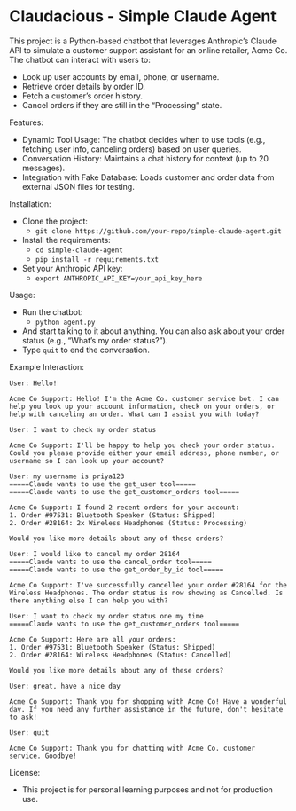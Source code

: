 # Claudacious - Simple Claude Agent

This project is a Python-based chatbot that leverages Anthropic’s Claude API to simulate a customer support assistant for an online retailer, Acme Co. The chatbot can interact with users to:
- Look up user accounts by email, phone, or username.
- Retrieve order details by order ID.
- Fetch a customer’s order history.
- Cancel orders if they are still in the “Processing” state.


Features:
- Dynamic Tool Usage: The chatbot decides when to use tools (e.g., fetching user info, canceling orders) based on user queries.
- Conversation History: Maintains a chat history for context (up to 20 messages).
- Integration with Fake Database: Loads customer and order data from external JSON files for testing.

Installation:
- Clone the project:
  - `git clone https://github.com/your-repo/simple-claude-agent.git`
- Install the requirements:
  - `cd simple-claude-agent`
  - `pip install -r requirements.txt`
- Set your Anthropic API key:
  - `export ANTHROPIC_API_KEY=your_api_key_here`

Usage:
- Run the chatbot:
  - `python agent.py`
- And start talking to it about anything. You can also ask about your order status (e.g., “What’s my order status?”).
- Type `quit` to end the conversation.

Example Interaction:
```
User: Hello!

Acme Co Support: Hello! I'm the Acme Co. customer service bot. I can help you look up your account information, check on your orders, or help with canceling an order. What can I assist you with today?

User: I want to check my order status

Acme Co Support: I'll be happy to help you check your order status. Could you please provide either your email address, phone number, or username so I can look up your account?

User: my username is priya123
=====Claude wants to use the get_user tool=====
=====Claude wants to use the get_customer_orders tool=====

Acme Co Support: I found 2 recent orders for your account:
1. Order #97531: Bluetooth Speaker (Status: Shipped)
2. Order #28164: 2x Wireless Headphones (Status: Processing)

Would you like more details about any of these orders?

User: I would like to cancel my order 28164
=====Claude wants to use the cancel_order tool=====
=====Claude wants to use the get_order_by_id tool=====

Acme Co Support: I've successfully cancelled your order #28164 for the Wireless Headphones. The order status is now showing as Cancelled. Is there anything else I can help you with?

User: I want to check my order status one my time
=====Claude wants to use the get_customer_orders tool=====

Acme Co Support: Here are all your orders:
1. Order #97531: Bluetooth Speaker (Status: Shipped)
2. Order #28164: Wireless Headphones (Status: Cancelled)

Would you like more details about any of these orders?

User: great, have a nice day 

Acme Co Support: Thank you for shopping with Acme Co! Have a wonderful day. If you need any further assistance in the future, don't hesitate to ask!

User: quit

Acme Co Support: Thank you for chatting with Acme Co. customer service. Goodbye!
```

License:
- This project is for personal learning purposes and not for production use.
